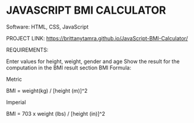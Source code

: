 # JAVASCRIPT BMI CALCULATOR


Software: HTML, CSS, JavaScript

PROJECT LINK: https://brittanytamra.github.io/JavaScript-BMI-Calculator/


REQUIREMENTS:

Enter values for height, weight, gender and age
Show the result for the computation in the BMI result section
BMI Formula:

Metric

BMI = weight(kg) / [height (m)]^2

Imperial

BMI = 703 x weight (lbs) / [height (in)]^2


